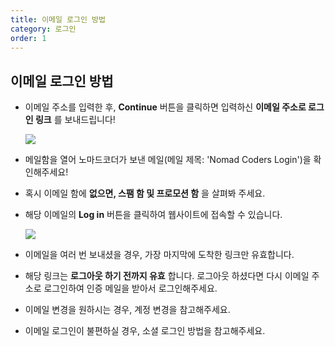 ```yaml
---
title: 이메일 로그인 방법
category: 로그인
order: 1
---
```


## 이메일 로그인 방법

- 이메일 주소를 입력한 후, **Continue** 버튼을 클릭하면 입력하신 **이메일 주소로 로그인 링크** 를 보내드립니다!

  ![](https://i.ibb.co/71K3Tb9/0.png)

- 메일함을 열어 노마드코더가 보낸 메일(메일 제목: 'Nomad Coders Login')을 확인해주세요!
- 혹시 이메일 함에 **없으면, 스팸 함 및 프로모션 함** 을 살펴봐 주세요.
- 해당 이메일의 **Log in** 버튼을 클릭하여 웹사이트에 접속할 수 있습니다.

  ![](https://i.ibb.co/Hdrm0DM/1.png)

- 이메일을 여러 번 보내셨을 경우, 가장 마지막에 도착한 링크만 유효합니다.
- 해당 링크는 **로그아웃 하기 전까지 유효** 합니다. 로그아웃 하셨다면 다시 이메일 주소로 로그인하여 인증 메일을 받아서 로그인해주세요.
- 이메일 변경을 원하시는 경우, 계정 변경을 참고해주세요.
- 이메일 로그인이 불편하실 경우, 소셜 로그인 방법을 참고해주세요.
